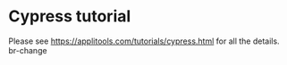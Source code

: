 # Cypress tutorial

Please see https://applitools.com/tutorials/cypress.html for all the details.
br-change